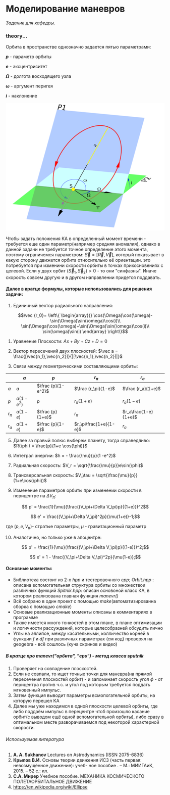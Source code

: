 # Моделирование маневров 
_Задание для кафедры._
### theory...

Орбита в пространстве однозначно задается пятью параметрами:

__$p$__ - параметр орбиты 

__$e$__ - эксцентриситет

__$\Omega$__ - долгота восходящего узла

__$\omega$__ - аргумент перигея

__$i$__ - наклонение
  
![Параметры орбиты](/images/orb.png "Параметры орбиты")

Чтобы задать положения КА в определенный момент времени - требуется еще один параметр(например средняя аномалия), однако в данной задачи не требуется точное определение этого момента, поэтому ограничемся параметром:
$\vec S = [\vec{R},\vec{V}]$, который показывает в какую сторону движется орбита относительно её ориентации. это потребуется при изменини скорости орбиты в точках прикосновениях с целевой. Если у двух орбит $(\vec S_1,\vec S_2) > 0$ - то они "синфазны". Иначе скорость совсем другую и в другом направлении придется поддавать.

#### Далее в кратце формулы, которые использовались для решения задачи:

1. Единичный вектор радиального направления:
```math
\vec {r_0}=
\left\{
 \begin{array}{}
   \cos(\Omega)\cos(\omega)-\sin(\Omega)\sin(\omega)\cos(i)\\
   \sin(\Omega)\cos(\omega)+\sin(\Omega)\sin(\omega)\cos(i)\\
   \sin(\omega)\sin(i)
  \end{array} 
\right\}
```
1. Уравнение Плоскости:
$Ax+By+Cz+D = 0$
1. Вектор пересечений двух плоскостей:
$\vec a = \frac{[\vec{n_1},\vec{n_2}]}{|[\vec{n_1},\vec{n_2}]|}$

4. Связи между геометрическими составляющими орбиты:
   
|        | $a$        | $p$                |$r_\pi$ |$r_a$ |
| ------ | ---------- | ------------------ | - | - |
| $a$    | $a$        |$\frac {p}{1-e^2}$|$\frac {r_\pi}{1-e}$|$\frac {r_a}{1+e}$|
| $p$    |$a(1-e^{2})$| $p$                |$r_\pi(1+e)$          |$r_a(1-e)$|
| $r_\pi$|$a(1-e)$    |$\frac {p}{1+e}$    |$r_\pi$|$r_a\frac{1-e}{1+e}$|
| $r_a$  |$a(1+e)$    |$\frac {p}{1-e}$    |$r_\pi\frac{1+e}{1-e}$|$r_a$|

5. Далее за правый полюс выберем планету, тогда справедливo:
$R(\phi) = \frac{p}{1+e \cos(\phi)}$

6. Интеграл энергии:
$h = - \frac{\mu}{p}(1 -e^2)$

7. Радиальная скорость:
$V_r = \sqrt{\frac{\mu}{p}}e\sin(\phi)$

8. Трансверсальная скорость:
$V_\tau = \sqrt{\frac{\mu}{p}}(1+e\cos(\phi))$

9.  Изменение параметров орбиты при изменении скорости в перицентре на $\Delta V_\pi:$
```math
    p' = \frac{1}{\mu}(\frac{(V_\pi+\Delta V_\pi)p}{(1+e)})^2
```
```math  
    e' = \frac{(V_\pi+\Delta V_\pi)^2p}{\mu(1+e)}-1;
```

где $(p,e,V_\pi)$- стратые параметры, $\mu$ - гравитационный параметр

10. Аналогично, но только уже в апоцентре:
```math
    p' = \frac{1}{\mu}(\frac{(V_\pi+\Delta V_\pi)p}{(1-e)})^2;
```

```math
    e' = 1 - \frac{(V_\pi+\Delta V_\pi)^2p}{\mu(1-e)};
```
#### Oсновные моменты:

* Библиотека состоит из 2-х _hpp_ и тестеровочного _cpp_; 
_Orbit.hpp_ : описана вспомогательная структура орбиты со множествои различных функций
_Spitnik.hpp_: описан основоной класс КА, в котором реализована главная функция _manevr()_ 
* Всё собрано в один проект с помощью _make_(автоматизированнa сборка с помощью _cmake_) 
* Основые реализационные моменты описаны в комментариях в программе
* Также имеется много тонкостей в этом плане, в плане оптимизации и логичности рассуждений, которые целесобразней обсудить лично
* Углы на эллипсе, между касательными, колличество корней в функции $f$ и $df$ при различных параметрах (см код) проверял на geogebrа - всё сошлось (куча скринов и видео) 

##### B кратце про manevr("орбита", "eps") - метод класса sputnik
1. Проверяет на совпадение плоскостей.
2. Если не совпали, то ищет точные точки для маневра(на прямой пересечения плоскостей орбит) - и запоминает скорость угол $\phi$ - от перицентра против ч.с. и угол под которым требуется поддать мгновенный импульс. 
3. Затем функция выводит параметры всмопогательной орбиты, на которую перешел КА
4. Далее мы уже находимся в одной плоскости целевой орбиты, где либо поддаём импульс в перецентре чтоб произошло касание орбит(с выводом ещё одной вспомогательной орбиты), либо сразу в оптимальном месте разворачиваемся под некоторой характерной скорости.


###### Используемая литература
1. __A. A. Sukhanov__ Lectures on Astrodynamics (ISSN 2075-6836) 
2. __Крылов В.И.__ Основы теории движения ИСЗ (часть первая: невозмущённое движение): учеб-
ное пособие . – М.: МИИГАиК, 2015. – 52 с.: ил.
3. __С.А. Мирер__ Учебное пособие. МЕХАНИКА КОСМИЧЕСКОГО ПОЛЕТАОРБИТАЛЬНОЕ ДВИЖЕНИЕ
4. https://en.wikipedia.org/wiki/Ellipse
